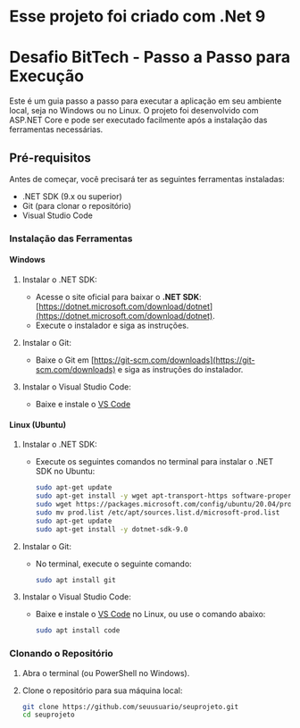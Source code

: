 # Esse projeto foi criado com .Net 9

# Desafio BitTech - Passo a Passo para Execução

Este é um guia passo a passo para executar a aplicação em seu ambiente local, seja no Windows ou no Linux. O projeto foi desenvolvido com ASP.NET Core e pode ser executado facilmente após a instalação das ferramentas necessárias.

## Pré-requisitos

Antes de começar, você precisará ter as seguintes ferramentas instaladas:

- .NET SDK (9.x ou superior)
- Git (para clonar o repositório)
- Visual Studio Code 

### Instalação das Ferramentas

#### Windows

1. Instalar o .NET SDK:
   - Acesse o site oficial para baixar o **.NET SDK**: [https://dotnet.microsoft.com/download/dotnet](https://dotnet.microsoft.com/download/dotnet).
   - Execute o instalador e siga as instruções.

2. Instalar o Git:
   - Baixe o Git em [https://git-scm.com/downloads](https://git-scm.com/downloads) e siga as instruções do instalador.

3. Instalar o Visual Studio Code:
   - Baixe e instale o [VS Code](https://code.visualstudio.com/)

#### Linux (Ubuntu)

1. Instalar o .NET SDK:
   - Execute os seguintes comandos no terminal para instalar o .NET SDK no Ubuntu:

     ```bash
     sudo apt-get update
     sudo apt-get install -y wget apt-transport-https software-properties-common
     sudo wget https://packages.microsoft.com/config/ubuntu/20.04/prod.list
     sudo mv prod.list /etc/apt/sources.list.d/microsoft-prod.list
     sudo apt-get update
     sudo apt-get install -y dotnet-sdk-9.0
     ```

2. Instalar o Git:
   - No terminal, execute o seguinte comando:

     ```bash
     sudo apt install git
     ```

3. Instalar o Visual Studio Code:
   - Baixe e instale o [VS Code](https://code.visualstudio.com/) no Linux, ou use o comando abaixo:

     ```bash
     sudo apt install code
     ```

### Clonando o Repositório

1. Abra o terminal (ou PowerShell no Windows).
2. Clone o repositório para sua máquina local:

   ```bash
   git clone https://github.com/seuusuario/seuprojeto.git
   cd seuprojeto
